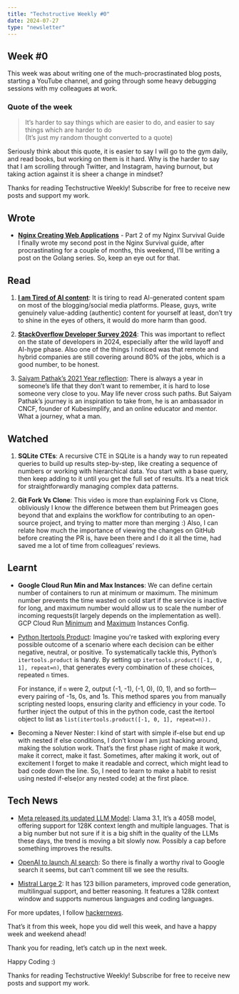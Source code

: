 ```yaml
---
title: "Techstructive Weekly #0"
date: 2024-07-27
type: "newsletter"
---
```


## Week #0

This week was about writing one of the much-procrastinated blog posts, starting a YouTube channel, and going through some heavy debugging sessions with my colleagues at work.

### Quote of the week

> It’s harder to say things which are easier to do, and easier to say things which are harder to do  
> (It’s just my random thought converted to a quote)

Seriously think about this quote, it is easier to say I will go to the gym daily, and read books, but working on them is it hard. Why is the harder to say that I am scrolling through Twitter, and Instagram, having burnout, but taking action against it is sheer a change in mindset?  

Thanks for reading Techstructive Weekly! Subscribe for free to receive new posts and support my work.

## Wrote

* [**Nginx Creating Web Applications**](https://www.meetgor.com/nginx-02-web-servers/) - Part 2 of my Nginx Survival Guide  
    I finally wrote my second post in the Nginx Survival guide, after procrastinating for a couple of months, this weekend, I’ll be writing a post on the Golang series. So, keep an eye out for that.
    

## Read

1. [**I am Tired of AI content**](https://dev.to/syeo66/im-tired-of-it-5fe2): It is tiring to read AI-generated content spam on most of the blogging/social media platforms. Please, guys, write genuinely value-adding (authentic) content for yourself at least, don’t try to shine in the eyes of others, it would do more harm than good.
    
2. [**StackOverflow Developer Survey 2024**](https://survey.stackoverflow.co/2024/): This was important to reflect on the state of developers in 2024, especially after the wild layoff and AI-hype phase. Also one of the things I noticed was that remote and hybrid companies are still covering around 80% of the jobs, which is a good number, to be honest.
    
3. [Saiyam Pathak’s 2021 Year reflection](https://saiyampathak.medium.com/2021-year-i-want-and-do-not-want-to-remember-4229c4a32015): There is always a year in someone’s life that they don’t want to remember, it is hard to lose someone very close to you. May life never cross such paths. But Saiyam Pathak’s journey is an inspiration to take from, he is an ambassador in CNCF, founder of Kubesimplify, and an online educator and mentor. What a journey, what a man.
    

## Watched

1. **SQLite CTEs**: A recursive CTE in SQLite is a handy way to run repeated queries to build up results step-by-step, like creating a sequence of numbers or working with hierarchical data. You start with a base query, then keep adding to it until you get the full set of results. It’s a neat trick for straightforwardly managing complex data patterns.
    
2. **Git Fork Vs Clone**: This video is more than explaining Fork vs Clone, obliviously I know the difference between them but Primeagen goes beyond that and explains the workflow for contributing to an open-source project, and trying to matter more than merging :) Also, I can relate how much the importance of viewing the changes on GitHub before creating the PR is, have been there and I do it all the time, had saved me a lot of time from colleagues’ reviews.
    

## Learnt

* **Google Cloud Run Min and Max Instances**: We can define certain number of containers to run at minimum or maximum. The minimum number prevents the time wasted on cold start if the service is inactive for long, and maximum number would allow us to scale the number of incoming requests(it largely depends on the implementation as well). GCP Cloud Run [Minimum](https://cloud.google.com/run/docs/configuring/min-instances) and [Maximum](https://cloud.google.com/run/docs/configuring/max-instances) Instances Config.
    
* [Python Itertools Product](https://docs.python.org/3/library/itertools.html#itertools.product): Imagine you're tasked with exploring every possible outcome of a scenario where each decision can be either negative, neutral, or positive. To systematically tackle this, Python’s `itertools.product` is handy. By setting up `itertools.product([-1, 0, 1], repeat=n)`, that generates every combination of these choices, repeated `n` times.
    
    For instance, if `n` were 2, output (-1, -1), (-1, 0), (0, 1), and so forth—every pairing of -1s, 0s, and 1s. This method spares you from manually scripting nested loops, ensuring clarity and efficiency in your code. To further inject the output of this in the python code, cast the itertool object to list as `list(itertools.product([-1, 0, 1], repeat=n)).`
    
* Becoming a Never Nester: I kind of start with simple if-else but end up with nested if else conditions, I don’t know I am just hacking around, making the solution work. That’s the first phase right of make it work, make it correct, make it fast. Sometimes, after making it work, out of excitement I forget to make it readable and correct, which might lead to bad code down the line. So, I need to learn to make a habit to resist using nested if-else(or any nested code) at the first place.
    

## Tech News

* [Meta released its updated LLM Model](https://ai.meta.com/blog/meta-llama-3-1/): Llama 3.1, It’s a 405B model, offering support for 128K context length and multiple languages. That is a big number but not sure if it is a big shift in the quality of the LLMs these days, the trend is moving a bit slowly now. Possibly a cap before something improves the results.
    
* [OpenAI to launch AI search](https://chatgpt.com/search): So there is finally a worthy rival to Google search it seems, but can’t comment till we see the results.
    
* [Mistral Large 2](https://mistral.ai/news/mistral-large-2407): It has 123 billion parameters, improved code generation, multilingual support, and better reasoning. It features a 128k context window and supports numerous languages and coding languages.
    

For more updates, I follow [hackernews](https://mailchi.mp/hackernewsletter/567).

That’s it from this week, hope you did well this week, and have a happy week and weekend ahead!

Thank you for reading, let’s catch up in the next week.

Happy Coding :)  

Thanks for reading Techstructive Weekly! Subscribe for free to receive new posts and support my work.
